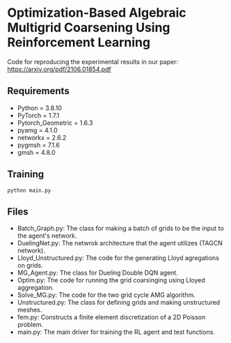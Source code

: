 # Optimization-Based Algebraic Multigrid Coarsening Using Reinforcement Learning
Code for reproducing the experimental results in our paper:
https://arxiv.org/pdf/2106.01854.pdf

## Requirements
 * Python = 3.8.10
 * PyTorch = 1.7.1
 * Pytorch_Geometric = 1.6.3
 * pyamg = 4.1.0
 * networkx = 2.6.2
 * pygmsh = 7.1.6
 * gmsh = 4.8.0
 
 

## Training
```
python main.py
```

## Files

* Batch_Graph.py: The class for making a batch of grids to be the input to the agent's network.
* DuelingNet.py: The netwrok architecture that the agent utilizes (TAGCN network).
* Lloyd_Unstructured.py: The code for the generating Lloyd agregations on grids.
* MG_Agent.py: The class for Dueling Double DQN agent.
* Optim.py: The code for running the grid coarsinging using Lloyed aggregation.
* Solve_MG.py: The code for the two grid cycle AMG algorithm.
* Unstructured.py: The class for defining grids and making unstructured meshes. 
* fem.py: Constructs a finite element discretization of a 2D Poisson problem.
* main.py: The main driver for training the RL agent and test functions.
